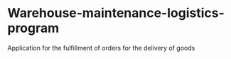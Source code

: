 # Warehouse-maintenance-logistics-program
Application for the fulfillment of orders for the delivery of goods
